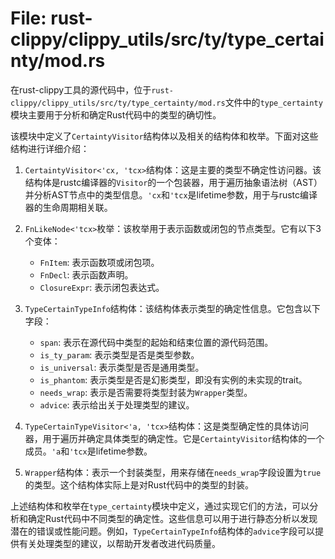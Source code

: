 # File: rust-clippy/clippy_utils/src/ty/type_certainty/mod.rs

在rust-clippy工具的源代码中，位于`rust-clippy/clippy_utils/src/ty/type_certainty/mod.rs`文件中的`type_certainty`模块主要用于分析和确定Rust代码中的类型的确切性。

该模块中定义了`CertaintyVisitor`结构体以及相关的结构体和枚举。下面对这些结构进行详细介绍：

1. `CertaintyVisitor<'cx, 'tcx>`结构体：这是主要的类型不确定性访问器。该结构体是rustc编译器的`Visitor`的一个包装器，用于遍历抽象语法树（AST）并分析AST节点中的类型信息。`'cx`和`'tcx`是lifetime参数，用于与rustc编译器的生命周期相关联。

2. `FnLikeNode<'tcx>`枚举：该枚举用于表示函数或闭包的节点类型。它有以下3个变体：
   - `FnItem`: 表示函数项或闭包项。
   - `FnDecl`: 表示函数声明。
   - `ClosureExpr`: 表示闭包表达式。

3. `TypeCertainTypeInfo`结构体：该结构体表示类型的确定性信息。它包含以下字段：
   - `span`: 表示在源代码中类型的起始和结束位置的源代码范围。
   - `is_ty_param`: 表示类型是否是类型参数。
   - `is_universal`: 表示类型是否是通用类型。
   - `is_phantom`: 表示类型是否是幻影类型，即没有实例的未实现的trait。
   - `needs_wrap`: 表示是否需要将类型封装为`Wrapper`类型。
   - `advice`: 表示给出关于处理类型的建议。

4. `TypeCertainTypeVisitor<'a, 'tcx>`结构体：这是类型确定性的具体访问器，用于遍历并确定具体类型的确定性。它是`CertaintyVisitor`结构体的一个成员。`'a`和`'tcx`是lifetime参数。

5. `Wrapper`结构体：表示一个封装类型，用来存储在`needs_wrap`字段设置为`true`的类型。这个结构体实际上是对Rust代码中的类型的封装。

上述结构体和枚举在`type_certainty`模块中定义，通过实现它们的方法，可以分析和确定Rust代码中不同类型的确定性。这些信息可以用于进行静态分析以发现潜在的错误或性能问题。例如，`TypeCertainTypeInfo`结构体的`advice`字段可以提供有关处理类型的建议，以帮助开发者改进代码质量。

